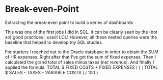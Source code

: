 # Break-even-Point

Extracting the break-even point to build a series of dashboards

This was one of the first jobs I did in SQL. 
It can be clearly seen by the (not so) good practices I used! LOL!
However, all these nested queries were the baseline that helped to develop my SQL studies.

For starters I reached out to the Oracle database in order to obtain the SUM of HR expenses.
Right after that I've got the sum of fixed expenses.
Then I calculated the grand total of sales minus taxes (net revenue).
And finally I applied the formula: TOTAL $ FIXED COSTS + FIXED EXPENSES / ( ( TOTAL $ SALES - TAXES - VARIABLE COSTS ) / 100 ) 
